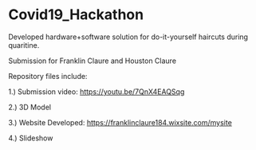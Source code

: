 # Covid19_Hackathon

Developed hardware+software solution for do-it-yourself haircuts during quaritine. 

Submission for Franklin Claure and Houston Claure

Repository files include:

1.) Submission video: https://youtu.be/7QnX4EAQSqg

2.) 3D Model

3.) Website Developed: https://franklinclaure184.wixsite.com/mysite

4.) Slideshow


